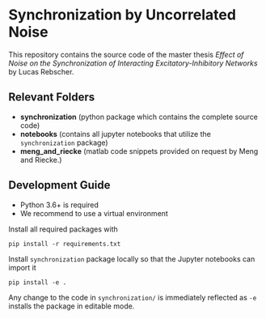 # Synchronization by Uncorrelated Noise

This repository contains the source code of the master thesis *Effect of Noise on the Synchronization of Interacting Excitatory-Inhibitory Networks* by Lucas Rebscher.

## Relevant Folders

* **synchronization** (python package which contains the complete source code)
* **notebooks** (contains all jupyter notebooks that utilize the `synchronization` package)
* **meng_and_riecke** (matlab code snippets provided on request by Meng and Riecke.)


## Development Guide

* Python 3.6+ is required
* We recommend to use a virtual environment

Install all required packages with

```shell script
pip install -r requirements.txt
```


Install `synchronization` package locally so that the Jupyter notebooks can import it

```shell script
pip install -e . 
```

Any change to the code in `synchronization/` is immediately reflected as `-e` installs the package in editable mode. 